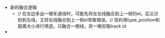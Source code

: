 - 新的融合逻辑
	- // 在左边多出一根车道线时，可能先将左左线融合到上一帧的el。后又识别到左线，又将左线融合到上一帧el导致错误。// 现利用type_position和距离大小进行筛选，只融合一根线，另一根另取track id
-